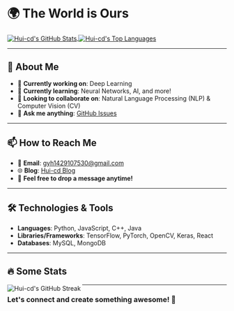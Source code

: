 # 🌍 The World is Ours

<a href="https://github.com/Hui-cd">
  <img align="center" src="https://github-readme-stats.vercel.app/api?username=Hui-cd&show_icons=true&include_all_commits=true&theme=buefy&count_private=true&hide_border=true" alt="Hui-cd's GitHub Stats" />
</a>
<a href="https://github.com/Hui-cd">
  <img align="center" src="https://github-readme-stats.vercel.app/api/top-langs/?username=Hui-cd&layout=compact&theme=buefy&hide_border=true" alt="Hui-cd's Top Languages" />
</a>

---

## 🚀 About Me

- 🔭 **Currently working on**: Deep Learning
- 🌱 **Currently learning**: Neural Networks, AI, and more!
- 👯 **Looking to collaborate on**: Natural Language Processing (NLP) & Computer Vision (CV)
- 💬 **Ask me anything**: [GitHub Issues](https://github.com/Hui-cd/Hui-cd/issues)

---

## 📫 How to Reach Me

- 📧 **Email**: [gyh1429107530@gmail.com](mailto:gyh1429107530@gmail.com)
- 🌐 **Blog**: [Hui-cd Blog](https://hui-cd.github.io/)
- 💬 **Feel free to drop a message anytime!**

---

## 🛠️ Technologies & Tools

- **Languages**: Python, JavaScript, C++, Java
- **Libraries/Frameworks**: TensorFlow, PyTorch, OpenCV, Keras, React
- **Databases**: MySQL, MongoDB

---

## 🔥 Some Stats

<a href="https://github.com/Hui-cd">
  <img align="left" src="https://github-readme-streak-stats.herokuapp.com/?user=Hui-cd&theme=buefy&hide_border=true" alt="Hui-cd's GitHub Streak" />
</a>

---

### Let's connect and create something awesome! 🚀

